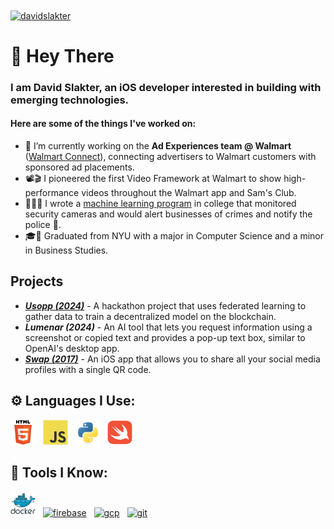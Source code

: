 <a href="https://linkedin.com/in/davidslakter">
    <img align="center" src="https://raw.githubusercontent.com/rahuldkjain/github-profile-readme-generator/master/src/images/icons/Social/linked-in-alt.svg" alt="davidslakter" height="30" width="40" />
</a>

# 👋 Hey There

### I am David Slakter, an iOS developer interested in building with emerging technologies.
#### Here are some of the things I've worked on:

- 🔭 I’m currently working on the **Ad Experiences team @ Walmart** ([Walmart Connect](https://www.walmartconnect.com)), connecting advertisers to Walmart customers with sponsored ad placements.
- 📽️🎬 I pioneered the first Video Framework at Walmart to show high-performance videos throughout the Walmart app and Sam's Club.
- 🧑🏻‍💻 I wrote a [machine learning program](https://github.com/davidslakter/irisAPI) in college that monitored security cameras and would alert businesses of crimes and notify the police 🚓.
- 🎓🗽 Graduated from NYU with a major in Computer Science and a minor in Business Studies.

## Projects
- [***Usopp (2024)***](https://github.com/nihalgunu/OnePieceLabs-OG-CAMP-Hackathon) - A hackathon project that uses federated learning to gather data to train a decentralized model on the blockchain.
- ***Lumenar (2024)*** - An AI tool that lets you request information using a screenshot or copied text and provides a pop-up text box, similar to OpenAI's desktop app.
- [***Swap (2017)***](https://github.com/davidslakter/SwapIOS) - An iOS app that allows you to share all your social media profiles with a single QR code.

## ⚙️ Languages I Use:
<a href="https://www.w3.org/html/" target="_blank" rel="noreferrer">
    <img src="https://raw.githubusercontent.com/devicons/devicon/master/icons/html5/html5-original-wordmark.svg" alt="html5" width="40" height="40"/></a>
&nbsp;
<a href="https://developer.mozilla.org/en-US/docs/Web/JavaScript" target="_blank" rel="noreferrer">
    <img src="https://raw.githubusercontent.com/devicons/devicon/master/icons/javascript/javascript-original.svg" alt="javascript" width="40" height="40"/></a>
&nbsp;
<a href="https://www.python.org" target="_blank" rel="noreferrer">
    <img src="https://raw.githubusercontent.com/devicons/devicon/master/icons/python/python-original.svg" alt="python" width="40" height="40"/></a>
&nbsp;
<a href="https://developer.apple.com/swift/" target="_blank" rel="noreferrer">
    <img src="https://raw.githubusercontent.com/devicons/devicon/master/icons/swift/swift-original.svg" alt="swift" width="40" height="40"/></a>

## 🔨 Tools I Know:
<a href="https://www.docker.com/" target="_blank" rel="noreferrer">
    <img src="https://raw.githubusercontent.com/devicons/devicon/master/icons/docker/docker-original-wordmark.svg" alt="docker" width="40" height="40"/></a>
&nbsp;
<a href="https://firebase.google.com/" target="_blank" rel="noreferrer">
    <img src="https://www.vectorlogo.zone/logos/firebase/firebase-icon.svg" alt="firebase" width="40" height="40"/></a>
&nbsp;
<a href="https://cloud.google.com" target="_blank" rel="noreferrer">
    <img src="https://www.vectorlogo.zone/logos/google_cloud/google_cloud-icon.svg" alt="gcp" width="40" height="40"/></a>
&nbsp;
<a href="https://git-scm.com/" target="_blank" rel="noreferrer">
    <img src="https://www.vectorlogo.zone/logos/git-scm/git-scm-icon.svg" alt="git" width="40" height="40"/></a>

